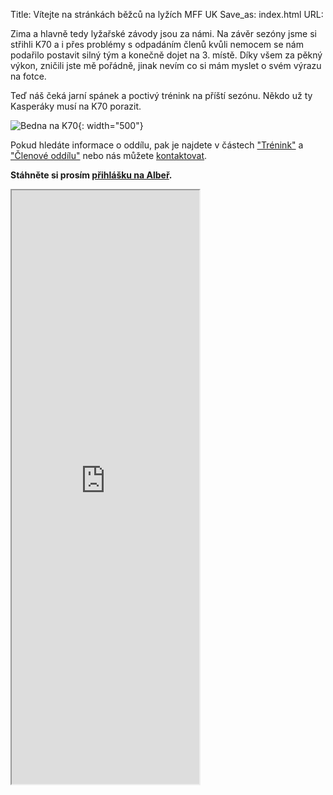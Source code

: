 Title: Vítejte na stránkách běžců na lyžích MFF UK
Save_as: index.html
URL:

Zima a hlavně tedy lyžařské závody jsou za námi. Na závěr sezóny jsme si střihli K70 a i přes problémy s odpadáním členů kvůli nemocem se nám podařilo postavit silný tým a konečně dojet na 3. místě. Díky všem za pěkný výkon, zničili jste mě pořádně, jinak nevím co si mám myslet o svém výrazu na fotce.

Teď náš čeká jarní spánek a poctivý trénink na příští sezónu. Někdo už ty Kasperáky musí na K70 porazit.

![Bedna na K70]({static}/static/vitejte/k70-bedna.jpg){: width="500"}

Pokud hledáte informace o oddílu, pak je najdete v částech ["Trénink"](/trenink/) a ["Členové oddílu"](/clenove-oddilu/) nebo nás můžete [kontaktovat](https://clenove.hrbatypes.cz/komentare/pridat/).

**Stáhněte si prosím [přihlášku na Albeř](http://vssk.mff.cuni.cz/wordpress/wp-content/uploads/2019/04/Přihláška-na-ST-Albeř-2019.pdf).**

<iframe src="https://clenove.hrbatypes.cz/iframe/komentare/" class="w-100 border-0" height="950"></iframe>
